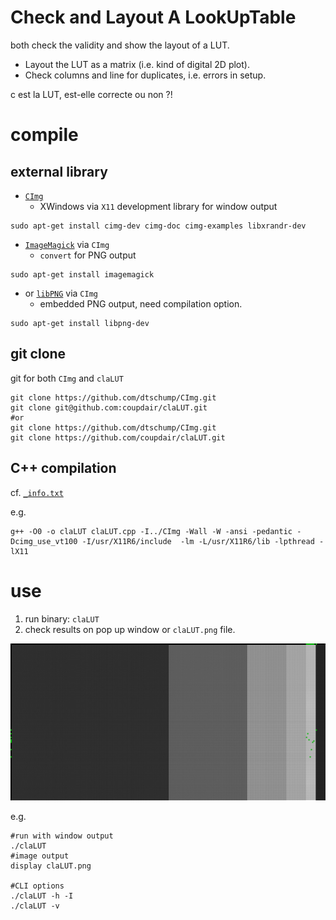 # Check and Layout A LookUpTable

both check the validity and show the layout of a LUT.

- Layout the LUT as a matrix (i.e. kind of digital 2D plot).
- Check columns and line for duplicates, i.e. errors in setup.

c est la LUT, est-elle correcte ou non ?!


# compile

## external library

- [`CImg`](http://www.cimg.eu/)
     - XWindows via `X11` development library for window output

~~~ { .bash }
sudo apt-get install cimg-dev cimg-doc cimg-examples libxrandr-dev
~~~

- [`ImageMagick`](http://imagemagick.org) via `CImg`
     - `convert` for PNG output

~~~ { .bash }
sudo apt-get install imagemagick
~~~

- or [`libPNG`](http://libpng.org/pub/png) via `CImg`
     - embedded PNG output, need compilation option.

~~~ { .bash }
sudo apt-get install libpng-dev
~~~

## git clone

git for both `CImg` and `claLUT`

~~~ { .bash }
git clone https://github.com/dtschump/CImg.git
git clone git@github.com:coupdair/claLUT.git
#or
git clone https://github.com/dtschump/CImg.git
git clone https://github.com/coupdair/claLUT.git
~~~

## C++ compilation

cf. [`_info.txt`](_info.txt)

e.g.

~~~ { .bash }
g++ -O0 -o claLUT claLUT.cpp -I../CImg -Wall -W -ansi -pedantic -Dcimg_use_vt100 -I/usr/X11R6/include  -lm -L/usr/X11R6/lib -lpthread -lX11 
~~~

# use

1. run binary: `claLUT`
1. check results on pop up window or `claLUT.png` file.

![claLUT image](claLUT.png)

e.g.

~~~ { .bash }
#run with window output
./claLUT
#image output
display claLUT.png

#CLI options
./claLUT -h -I
./claLUT -v
~~~


